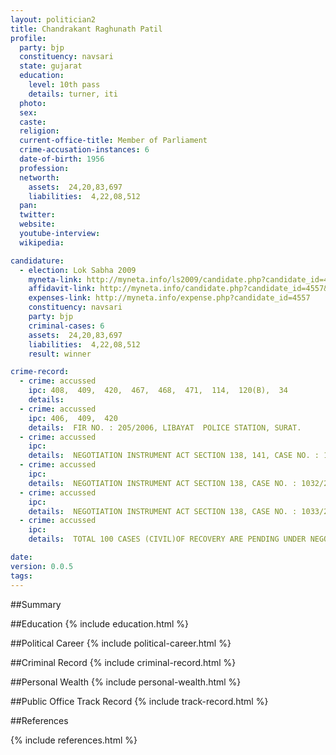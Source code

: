 ```yaml
---
layout: politician2
title: Chandrakant Raghunath Patil
profile: 
  party: bjp
  constituency: navsari
  state: gujarat
  education: 
    level: 10th pass
    details: turner, iti
  photo: 
  sex: 
  caste: 
  religion: 
  current-office-title: Member of Parliament
  crime-accusation-instances: 6
  date-of-birth: 1956
  profession: 
  networth: 
    assets:  24,20,83,697
    liabilities:  4,22,08,512
  pan: 
  twitter: 
  website: 
  youtube-interview: 
  wikipedia: 

candidature: 
  - election: Lok Sabha 2009
    myneta-link: http://myneta.info/ls2009/candidate.php?candidate_id=4557
    affidavit-link: http://myneta.info/candidate.php?candidate_id=4557&scan=original
    expenses-link: http://myneta.info/expense.php?candidate_id=4557
    constituency: navsari 
    party: bjp
    criminal-cases: 6
    assets:  24,20,83,697
    liabilities:  4,22,08,512
    result: winner 

crime-record: 
  - crime: accussed
    ipc: 408,  409,  420,  467,  468,  471,  114,  120(B),  34
    details:    
  - crime: accussed
    ipc: 406,  409,  420
    details:  FIR NO. : 205/2006, LIBAYAT  POLICE STATION, SURAT.   
  - crime: accussed
    ipc: 
    details:  NEGOTIATION INSTRUMENT ACT SECTION 138, 141, CASE NO. : 1618/2002, SURAT COURT  
  - crime: accussed
    ipc: 
    details:  NEGOTIATION INSTRUMENT ACT SECTION 138, CASE NO. : 1032/2003, CRIMINAL COMPLAINT, AHMEDABAD COURT  
  - crime: accussed
    ipc: 
    details:  NEGOTIATION INSTRUMENT ACT SECTION 138, CASE NO. : 1033/2003, CRIMINAL COMPLAINT, AHMEDABAD COURT  
  - crime: accussed
    ipc: 
    details:  TOTAL 100 CASES (CIVIL)OF RECOVERY ARE PENDING UNDER NEGOTIABLE INSTRUMENT ACT AT NAVSARI, SURAT AND AHMEDABAD COURT.   

date: 
version: 0.0.5
tags: 
---
```

##Summary


##Education
{% include education.html %}


##Political Career
{% include political-career.html %}


##Criminal Record
{% include criminal-record.html %}


##Personal Wealth
{% include personal-wealth.html %}


##Public Office Track Record
{% include track-record.html %}


##References


{% include references.html %}